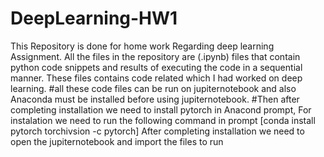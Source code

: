 # DeepLearning-HW1
This Repository is done for home work Regarding deep learning Assignment.
All the files in the repository are (.ipynb) files that contain python code snippets and results of executing the code in a sequential manner.
These files contains code related which I had worked on deep learning.
#all these code files can be run on jupiternotebook and also Anaconda must be installed before using jupiternotebook.
#Then after completing installation we need to install pytorch in Anacond prompt,
For instalation we need to run the following command in prompt
[conda install pytorch torchivsion -c pytorch]
After completing installation we need to open the jupiternotebook and import the files to run
